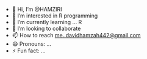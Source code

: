 - 👋 Hi, I’m @HAMZIRI
- 👀 I’m interested in R programming
- 🌱 I’m currently learning ... R
- 💞️ I’m looking to collaborate
- 📫 How to reach me..davidhamzah442@gmail.com
- 😄 Pronouns: ...
- ⚡ Fun fact: ...

<!---
HAMZIRI/HAMZIRI is a ✨ special ✨ repository because its `README.md` (this file) appears on your GitHub profile.
You can click the Preview link to take a look at your changes.
--->
